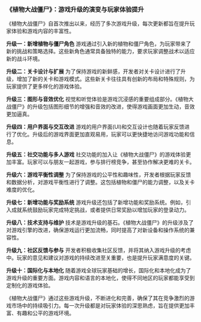 ### 《植物大战僵尸》：游戏升级的演变与玩家体验提升

《植物大战僵尸》自首次推出以来，经历了多次游戏升级，每次更新都旨在提升玩家体验和游戏内容的丰富性。

**升级一：新增植物与僵尸角色**
游戏通过引入新的植物和僵尸角色，为玩家带来了新的挑战和策略选择。这些新角色通常具备独特的能力，要求玩家调整战术以适应新的战斗环境。

**升级二：关卡设计与扩展**
为了保持游戏的新鲜感，开发者对关卡设计进行了升级，增加了新的关卡和游戏模式。这些新关卡往往具有创新的布局和特殊规则，为玩家提供了更多样化的游戏体验。

**升级三：图形与音效优化**
视觉和听觉体验是游戏沉浸感的重要组成部分。《植物大战僵尸》的升级包括图形细节的增强和音效的改进，使得游戏画面更加生动，音效更加逼真。

**升级四：用户界面与交互改进**
游戏的用户界面(UI)和交互设计也随着玩家反馈进行了优化。升级后的游戏界面更加直观易用，玩家可以更快捷地访问游戏功能和信息。

**升级五：社交功能与多人游戏**
社交功能的加入让《植物大战僵尸》的游戏体验更加丰富。玩家可以与朋友一起游戏，参与排行榜竞争，甚至协作解决更难的关卡。

**升级六：游戏平衡性调整**
为了保持游戏的公平性和趣味性，开发者根据玩家反馈和数据分析，对游戏平衡性进行了调整。这包括植物和僵尸的能力调整，以及关卡难度的优化。

**升级七：新增功能与奖励系统**
游戏升级还包括了新增功能和奖励系统。例如，引入成就系统鼓励玩家完成特定挑战，或者提供日常奖励以增加玩家的登录动力。

**升级八：技术支持与维护**
技术是游戏升级的基石。《植物大战僵尸》的升级涉及了对游戏引擎的改进，确保游戏运行更加流畅，同时提高了对新设备和操作系统的兼容性。

**升级九：社区反馈与参与**
开发者积极收集社区反馈，并将其纳入游戏升级的考虑中。玩家的意见和建议对游戏的持续改进至关重要，也是提升玩家满意度的关键。

**升级十：国际化与本地化**
随着游戏全球玩家基础的增长，国际化和本地化成为了游戏升级的重要方面。游戏内容和语言的本地化，使得不同地区的玩家都能享受到定制化的游戏体验。

《植物大战僵尸》通过这些游戏升级，不断进化和完善，确保了其在竞争激烈的游戏市场中的持续吸引力。每一次升级都是对玩家体验的深思熟虑，旨在提供更加丰富、有趣和公平的游戏环境。
